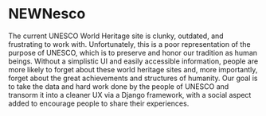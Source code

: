 # NEWNesco
The current UNESCO World Heritage site is clunky, outdated, and frustrating to work with. Unfortunately, this is a poor representation of the purpose of UNESCO, which is to preserve and honor our tradition as human beings. Without a simplistic UI and easily accessible information, people are more likely to forget about these world heritage sites and, more importantly, forget about the great achievements and structures of humanity. Our goal is to take the data and hard work done by the people of UNESCO and transorm it into a cleaner UX via a Django framework, with a social aspect added to encourage people to share their experiences.

